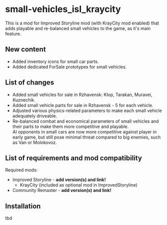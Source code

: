 # small-vehicles_isl_kraycity
This is a mod for Improved Storyline mod (with KrayCity mod enabled) that adds playable and re-balanced small vehicles to the game, as it's main feature.

## New content

* Added inventory icons for small car parts.
* Added dedicated ForSale prototypes for small vehicles.

## List of changes

* Added small vehicles for sale in Rzhavensk: Klop, Tarakan, Muravei, Kuznechik.
* Added small vehicle parts for sale in Rzhavensk - 5 for each vehicle.
* Adjusted various physics-related parameters to make each small vehicle adequately driveable.
* Re-balanced combat and economical parameters of small vehicles and their parts to make them more competitive and playable.  
AI opponents in small cars are now more competitive against player in early game, but still pose minimal threat compared to big enemies, such as Van or Molokovoz.

## List of requirements and mod compatibility

Required mods:
* Improved Storyline - **add version(s) and link!**
    * KrayCity (included as optional mod in ImprovedStoryline)
* Community Remaster - **add version(s) and link!**

## Installation

tbd